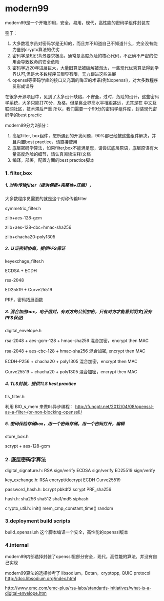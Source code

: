 # modern99
modern99是一个开箱即用，安全，易用，现代，高性能的密码学组件封装库

鉴于：

1.  大多数程序员对密码学是无知的，而且并不知道自己不知道什么，完全没有能力鉴别crypto算法的优劣
2.  密码学是知识背景要求极高，通常是高度危险的核心代码，不正确不严密的使用会导致致命的安全危险
4.  密码学近20年进展巨大，大量旧算法被破解被淘汰，一些现代优秀算法得到学界认可,但是大多数程序员眼界有限，无力跟进这些进展
5.  openssl等密码学库的接口又充满的晦涩的术语(例如openssl)，对大多数程序员形成误导

在很多开源项目中，见到了太多设计缺陷，不安全，过时，危险的设计，这些密码学系统，大多只能打70分，及格，但是离业界高水平相距甚远，尤其是在
中文互联网社区，技术滞后严重
所以，我们需要一个99分的密码学组件库，封装现代密码学的best practic


modern99分为2部分：

1.  高层filter, box组件，您所遇到的开发问题，90%都已经被这些组件解决，并且内置best practice，请直接使用
2.  底层密码学算法，如果filter,box不能满足您，请尝试底层原语，底层原语有大量高度危险的细节，请认真阅读注释/文档
3.  编译，部署，配置方面的best practice脚本


### 1.  filter,box

##### 1.  对称传输filter（提供保密+完整性+压缩），
大多数程序员需要的就是这个对称传输filter

symmetric\_filter.h

zlib+aes-128-gcm

zlib+aes-128-cbc+hmac-sha256

zlib+chacha20-poly1305

##### 2.  认证密钥协商，提供PFS保证

keyexchage\_filter.h

ECDSA + ECDH

rsa-2048

ED25519 + Curve25519

PRF，密码拓展函数

##### 3.  混合加密box，电子信封，有对方的公钥加密，只有对方才能看到明文(没有PFS保证)

digital\_envelope.h

rsa-2048 + aes-gcm-128 + hmac-sha256 混合加密，encrypt then MAC

rsa-2048 + aes-cbc-128 + hmac-sha256 混合加密, encrypt then MAC

ECDH-P256 + chacha20 + poly1305 混合加密，encrypt then MAC

Curve25519 + chacha20 + poly1305 混合加密，encrypt then MAC


##### 4.  TLS封装，提供TLS best practice

tls\_filter.h

利用 BIO\_s\_mem 来做tls异步编程： 
<http://funcptr.net/2012/04/08/openssl-as-a-filter-(or-non-blocking-openssl)/>
      
##### 5. 密码保险存储box，用一个密码存储，用一个密码打开，编辑

store\_box.h

scrypt + aes-128-gcm

### 2. 底层密码学算法

digital\_signature.h:
    RSA sign/verify
    ECDSA sign/verify
    ED25519 sign/verify

key\_exchange.h:
    RSA encrypt/decrypt
    ECDH
    Curve25519

password\_hash.h:
    bcrypt
    pbkdf2
    scrypt
    PRF_sha256

hash.h:
    sha256
    sha512
    sha1/md5
    siphash

crypto\_util.h:
    init()
    mem_cmp_constant_time()
    random

### 3.deployment build scripts

build_openssl.sh 这个脚本编译一个安全，高性能的openssl版本

### 4.internal

modern99内部选择封装了openssl里部分安全，现代，高性能的算法，并没有自己实现

modern99算法的选择参考了 libsodium，Botan，cryptopp, QUIC protocol
<http://doc.libsodium.org/index.html>

<http://www.emc.com/emc-plus/rsa-labs/standards-initiatives/what-is-a-digital-envelope.htm>
